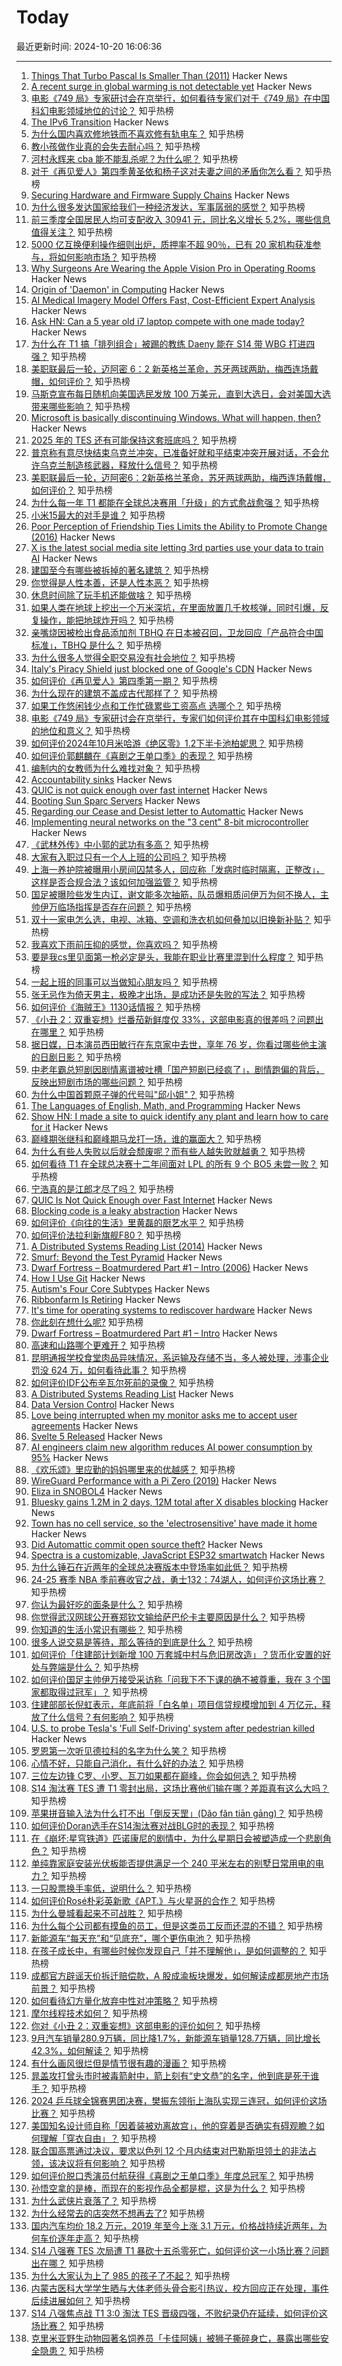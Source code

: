 # Today

最近更新时间: 2024-10-20 16:06:36

--- 
1. [Things That Turbo Pascal Is Smaller Than (2011)](https://prog21.dadgum.com/116.html) Hacker News
2. [A recent surge in global warming is not detectable yet](https://www.nature.com/articles/s43247-024-01711-1) Hacker News
3. [电影《749 局》专家研讨会在京举行，如何看待专家们对于《749 局》在中国科幻电影领域地位的讨论？](https://www.zhihu.com/question/820194322) 知乎热榜
4. [The IPv6 Transition](https://www.potaroo.net/ispcol/2024-10/ipv6-transition.html) Hacker News
5. [为什么国内喜欢修地铁而不喜欢修有轨电车？](https://www.zhihu.com/question/611344967) 知乎热榜
6. [教小孩做作业真的会失去耐心吗？](https://www.zhihu.com/question/1044265160) 知乎热榜
7. [河村永辉来 cba 能不能乱杀呢？为什么呢？](https://www.zhihu.com/question/810661590) 知乎热榜
8. [对于《再见爱人》第四季黄圣依和杨子这对夫妻之间的矛盾你怎么看？](https://www.zhihu.com/question/1247910676) 知乎热榜
9. [Securing Hardware and Firmware Supply Chains](https://techcommunity.microsoft.com/t5/azure-infrastructure-blog/securing-hardware-and-firmware-supply-chains/ba-p/4268815) Hacker News
10. [为什么很多发达国家给我们一种经济发达，军事孱弱的感觉？](https://www.zhihu.com/question/1343873304) 知乎热榜
11. [前三季度全国居民人均可支配收入 30941 元，同比名义增长 5.2%，哪些信息值得关注？](https://www.zhihu.com/question/1243021028) 知乎热榜
12. [5000 亿互换便利操作细则出炉，质押率不超 90％，已有 20 家机构获准参与，将如何影响市场？](https://www.zhihu.com/question/1243651155) 知乎热榜
13. [Why Surgeons Are Wearing the Apple Vision Pro in Operating Rooms](https://time.com/7093536/surgeons-apple-vision-pro/) Hacker News
14. [Origin of 'Daemon' in Computing](https://www.takeourword.com/TOW146/page4.html) Hacker News
15. [AI Medical Imagery Model Offers Fast, Cost-Efficient Expert Analysis](https://developer.nvidia.com/blog/ai-medical-imagery-model-offers-fast-cost-efficient-expert-analysis/) Hacker News
16. [Ask HN: Can a 5 year old i7 laptop compete with one made today?](https://news.ycombinator.com/item?id=41892721) Hacker News
17. [为什么在 T1 搞「排列组合」被踢的教练 Daeny 能在 S14 带 WBG 打进四强？](https://www.zhihu.com/question/1261768431) 知乎热榜
18. [美职联最后一轮，迈阿密 6：2 新英格兰革命，苏牙两球两助，梅西连场戴帽，如何评价？](https://www.zhihu.com/question/1445752578) 知乎热榜
19. [马斯克宣布每日随机向美国选民发放 100 万美元，直到大选日，会对美国大选带来哪些影响？](https://www.zhihu.com/question/1452637049) 知乎热榜
20. [Microsoft is basically discontinuing Windows. What will happen, then?](https://azhdarchid.com/microsoft-is-basically-discontinuing-windows-what-will-happen-then/) Hacker News
21. [2025 年的 TES 还有可能保持这套班底吗？](https://www.zhihu.com/question/1407967071) 知乎热榜
22. [普京称有意尽快结束乌克兰冲突，已准备好就和平结束冲突开展对话，不会允许乌克兰制造核武器，释放什么信号？](https://www.zhihu.com/question/1346996025) 知乎热榜
23. [美职联最后一轮，迈阿密6：2新英格兰革命，苏牙两球两助，梅西连场戴帽，如何评价？](https://www.zhihu.com/question/1445752578) 知乎热榜
24. [为什么每一年 T1 都能在全球总决赛用「升级」的方式愈战愈强？](https://www.zhihu.com/question/1407455569) 知乎热榜
25. [小米15最大的对手是谁？](https://www.zhihu.com/question/1193282709) 知乎热榜
26. [Poor Perception of Friendship Ties Limits the Ability to Promote Change (2016)](https://journals.plos.org/plosone/article?id=10.1371/journal.pone.0151588) Hacker News
27. [X is the latest social media site letting 3rd parties use your data to train AI](https://www.cbc.ca/news/business/x-third-parties-user-data-1.7356152) Hacker News
28. [建国至今有哪些被拆掉的著名建筑？](https://www.zhihu.com/question/24857760) 知乎热榜
29. [你觉得是人性本善，还是人性本恶？](https://www.zhihu.com/question/757390154) 知乎热榜
30. [休息时间除了玩手机还能做啥？](https://www.zhihu.com/question/1405640242) 知乎热榜
31. [如果人类在地球上挖出一个万米深坑，在里面放置几千枚核弹，同时引爆，反复操作，能把地球炸开吗？](https://www.zhihu.com/question/784234818) 知乎热榜
32. [亲嘴烧因被检出食品添加剂 TBHQ 在日本被召回，卫龙回应「产品符合中国标准」，TBHQ 是什么？](https://www.zhihu.com/question/1075360044) 知乎热榜
33. [为什么很多人觉得全职交易没有社会地位？](https://www.zhihu.com/question/658185251) 知乎热榜
34. [Italy's Piracy Shield just blocked one of Google's CDN](https://mil04s43-in-f1.1e100.net) Hacker News
35. [如何评价《再见爱人》第四季第一期？](https://www.zhihu.com/question/1148806925) 知乎热榜
36. [为什么现在的建筑不盖成古代那样了？](https://www.zhihu.com/question/291956307) 知乎热榜
37. [如果工作悠闲钱少点和工作忙碌累些工资高点 选哪个？](https://www.zhihu.com/question/1251485339) 知乎热榜
38. [电影《749 局》专家研讨会在京举行，专家们如何评价其在中国科幻电影领域的地位和意义？](https://www.zhihu.com/question/820194322) 知乎热榜
39. [如何评价2024年10月米哈游《绝区零》1.2下半卡池柏妮思？](https://www.zhihu.com/question/1029098987) 知乎热榜
40. [如何评价郭麒麟在《喜剧之王单口季》的表现？](https://www.zhihu.com/question/827851862) 知乎热榜
41. [编制内的女教师为什么难找对象？](https://www.zhihu.com/question/392241876) 知乎热榜
42. [Accountability sinks](https://aworkinglibrary.com/writing/accountability-sinks) Hacker News
43. [QUIC is not quick enough over fast internet](https://arxiv.org/abs/2310.09423) Hacker News
44. [Booting Sun Sparc Servers](https://sidneys1.com/retrocomputing/2024/10/04/booting-sun-sparc-servers.html) Hacker News
45. [Regarding our Cease and Desist letter to Automattic](https://wpfusion.com/business/regarding-our-cease-and-desist-letter-to-automattic/) Hacker News
46. [Implementing neural networks on the "3 cent" 8-bit microcontroller](https://cpldcpu.wordpress.com/2024/05/02/machine-learning-mnist-inference-on-the-3-cent-microcontroller/) Hacker News
47. [《武林外传》中小郭的武功有多高？](https://www.zhihu.com/question/354056944) 知乎热榜
48. [大家有入职过只有一个人上班的公司吗？](https://www.zhihu.com/question/458895984) 知乎热榜
49. [上海一养护院被曝用小房间囚禁多人，回应称「发病时临时隔离，正整改」，这样是否合规合法？该如何加强监管？](https://www.zhihu.com/question/884020032) 知乎热榜
50. [国足被曝险些发生内讧，谢文能多次抽筋，队员爆粗质问伊万为何不换人，主帅伊万临场指挥是否存在问题？](https://www.zhihu.com/question/1056360555) 知乎热榜
51. [双十一家电怎么选，电视、冰箱、空调和洗衣机如何叠加以旧换新补贴？](https://www.zhihu.com/question/948773869) 知乎热榜
52. [我喜欢下雨前压抑的感觉，你喜欢吗？](https://www.zhihu.com/question/1074224647) 知乎热榜
53. [要是我cs里见面第一枪必定是头，我能在职业比赛里混到什么程度？](https://www.zhihu.com/question/666506085) 知乎热榜
54. [一起上班的同事可以当做知心朋友吗？](https://www.zhihu.com/question/682479969) 知乎热榜
55. [张无忌作为倚天男主，极晚才出场，是成功还是失败的写法？](https://www.zhihu.com/question/760369093) 知乎热榜
56. [如何评价《海贼王》1130话情报？](https://www.zhihu.com/question/989456643) 知乎热榜
57. [《小丑 2：双重妄想》烂番茄新鲜度仅 33%，这部电影真的很差吗？问题出在哪里？](https://www.zhihu.com/question/903350652) 知乎热榜
58. [据日媒，日本演员西田敏行在东京家中去世，享年 76 岁，你看过哪些他主演的日剧日影？](https://www.zhihu.com/question/1149065264) 知乎热榜
59. [中老年霸总短剧因剧情离谱被吐槽「国产短剧已经疯了」，剧情跑偏的背后，反映出短剧市场的哪些问题？](https://www.zhihu.com/question/966991405) 知乎热榜
60. [为什么中国首颗原子弹的代号叫"邱小姐"？](https://www.zhihu.com/question/470564803) 知乎热榜
61. [The Languages of English, Math, and Programming](https://github.com/norvig/pytudes/blob/main/ipynb/Triplets.ipynb) Hacker News
62. [Show HN: I made a site to quick identify any plant and learn how to care for it](https://frondly.app/) Hacker News
63. [巅峰期张继科和巅峰期马龙打一场，谁的赢面大？](https://www.zhihu.com/question/663154375) 知乎热榜
64. [为什么有些人失败以后就会颓废呢？而有些人越失败就越勇？](https://www.zhihu.com/question/1302283379) 知乎热榜
65. [如何看待 T1 在全球总决赛十二年间面对 LPL 的所有 9 个 BO5 未尝一败？](https://www.zhihu.com/question/1407448571) 知乎热榜
66. [宁浩真的是江郎才尽了吗？](https://www.zhihu.com/question/314010564) 知乎热榜
67. [QUIC Is Not Quick Enough over Fast Internet](https://arxiv.org/abs/2310.09423) Hacker News
68. [Blocking code is a leaky abstraction](https://notgull.net/blocking-leaky/) Hacker News
69. [如何评价《向往的生活》里黄磊的厨艺水平？](https://www.zhihu.com/question/56181470) 知乎热榜
70. [如何评价法拉利新旗舰F80？](https://www.zhihu.com/question/1190400473) 知乎热榜
71. [A Distributed Systems Reading List (2014)](https://dancres.github.io/Pages/) Hacker News
72. [Smurf: Beyond the Test Pyramid](https://testing.googleblog.com/2024/10/smurf-beyond-test-pyramid.html) Hacker News
73. [Dwarf Fortress – Boatmurdered Part #1 – Intro (2006)](https://lparchive.org/Dwarf-Fortress-Boatmurdered/Introduction/) Hacker News
74. [How I Use Git](https://registerspill.thorstenball.com/p/how-i-use-git) Hacker News
75. [Autism's Four Core Subtypes](https://www.thetransmitter.org/spectrum/untangling-biological-threads-from-autisms-phenotypic-patchwork-reveals-four-core-subtypes/) Hacker News
76. [Ribbonfarm Is Retiring](https://www.ribbonfarm.com/2024/10/10/ribbonfarm-is-retiring/) Hacker News
77. [It's time for operating systems to rediscover hardware](https://www.usenix.org/conference/osdi21/presentation/fri-keynote) Hacker News
78. [你此刻在想什么呢?](https://www.zhihu.com/question/840925953) 知乎热榜
79. [Dwarf Fortress – Boatmurdered Part #1 – Intro](https://lparchive.org/Dwarf-Fortress-Boatmurdered/Introduction/) Hacker News
80. [高速和山路哪个更难开？](https://www.zhihu.com/question/659975243) 知乎热榜
81. [昆明通报学校食堂肉品异味情况，系运输及存储不当，多人被处理，涉事企业罚没 624 万，如何看待此事？](https://www.zhihu.com/question/1408687649) 知乎热榜
82. [如何评价IDF公布辛瓦尔死前的录像？](https://www.zhihu.com/question/1249701755) 知乎热榜
83. [A Distributed Systems Reading List](https://dancres.github.io/Pages/) Hacker News
84. [Data Version Control](https://dvc.org/) Hacker News
85. [Love being interrupted when my monitor asks me to accept user agreements](https://twitter.com/snwy_me/status/1847396175961641176) Hacker News
86. [Svelte 5 Released](https://www.npmjs.com/package/svelte) Hacker News
87. [AI engineers claim new algorithm reduces AI power consumption by 95%](https://www.tomshardware.com/tech-industry/artificial-intelligence/ai-engineers-build-new-algorithm-for-ai-processing-replace-complex-floating-point-multiplication-with-integer-addition) Hacker News
88. [《欢乐颂》里应勤的妈妈哪里来的优越感？](https://www.zhihu.com/question/60568461) 知乎热榜
89. [WireGuard Performance with a Pi Zero (2019)](https://oct8l.gitlab.io/posts/2019/140/wireguard-performance-with-a-pi-zero/) Hacker News
90. [Eliza in SNOBOL4](https://dl.acm.org/doi/pdf/10.1145/987452.987458) Hacker News
91. [Bluesky gains 1.2M in 2 days, 12M total after X disables blocking](https://www.entrepreneur.com/business-news/x-rival-bluesky-gains-12-million-new-users-in-2-days/481572) Hacker News
92. [Town has no cell service, so the 'electrosensitive' have made it home](https://www.washingtonpost.com/style/of-interest/2024/10/18/green-bank-west-virginia-wv-electrosensitive-cell-service/) Hacker News
93. [Did Automattic commit open source theft?](https://blog.pragmaticengineer.com/did-automattic-commit-open-source-theft/) Hacker News
94. [Spectra is a customizable, JavaScript ESP32 smartwatch](https://www.cnx-software.com/2024/10/18/spectra-customizable-javascript-esp32-s3-nrf52832-smartwatch/) Hacker News
95. [为什么锤石在近两年的全球总决赛版本中登场率如此低？](https://www.zhihu.com/question/968626718) 知乎热榜
96. [24-25 赛季 NBA 季前赛收官之战，勇士132：74湖人，如何评价这场比赛？](https://www.zhihu.com/question/1341922480) 知乎热榜
97. [你认为最好吃的面条是什么？](https://www.zhihu.com/question/618729853) 知乎热榜
98. [你觉得武汉网球公开赛郑钦文输给萨巴伦卡主要原因是什么？](https://www.zhihu.com/question/861782858) 知乎热榜
99. [你知道的生活小常识有哪些？](https://www.zhihu.com/question/31765962) 知乎热榜
100. [很多人说交易是等待，那么等待的到底是什么？](https://www.zhihu.com/question/666834643) 知乎热榜
101. [如何评价「住建部计划新增 100 万套城中村与危旧房改造」？货币化安置的好处与弊端是什么？](https://www.zhihu.com/question/1136090061) 知乎热榜
102. [如何评价国足主帅伊万接受采访称「问我下不下课的确不被尊重，我在 3 个国家都取得过冠军」？](https://www.zhihu.com/question/1385819892) 知乎热榜
103. [住建部部长倪虹表示，年底前将「白名单」项目信贷规模增加到 4 万亿元，释放了什么信号？有何影响？](https://www.zhihu.com/question/1135226174) 知乎热榜
104. [U.S. to probe Tesla's 'Full Self-Driving' system after pedestrian killed](https://www.npr.org/2024/10/19/g-s1-29030/us-probe-tesla-full-self-driving-system) Hacker News
105. [罗恩第一次听见德拉科的名字为什么笑？](https://www.zhihu.com/question/664256916) 知乎热榜
106. [心情不好，只能自己消化，有什么好的办法？](https://www.zhihu.com/question/1045569972) 知乎热榜
107. [三位左边锋 C罗、小罗、瓦刀如果都在巅峰，你会如何选？](https://www.zhihu.com/question/551880179) 知乎热榜
108. [S14 淘汰赛 TES 遭 T1 零封出局，这场比赛他们输在哪？差距真有这么大吗？](https://www.zhihu.com/question/1407746859) 知乎热榜
109. [苹果拼音输入法为什么打不出「倒反天罡」(Dǎo fǎn tiān gāng)？](https://www.zhihu.com/question/970722107) 知乎热榜
110. [如何评价Doran选手在S14淘汰赛对战BLG时的表现？](https://www.zhihu.com/question/1347997988) 知乎热榜
111. [在《崩坏:星穹铁道》匹诺康尼的剧情中，为什么星期日会被塑造成一个悲剧角色？](https://www.zhihu.com/question/659695076) 知乎热榜
112. [单纯靠家庭安装光伏板能否提供满足一个 240 平米左右的别墅日常用电的电力？](https://www.zhihu.com/question/414478587) 知乎热榜
113. [一只股票换手率低，说明什么？](https://www.zhihu.com/question/419566895) 知乎热榜
114. [如何评价Rosé朴彩英新歌《APT.》与火星哥的合作？](https://www.zhihu.com/question/1307654550) 知乎热榜
115. [为什么曼城看起来不可战胜？](https://www.zhihu.com/question/344191003) 知乎热榜
116. [为什么每个公司都有摸鱼的员工，但是这类员工反而还混的不错？](https://www.zhihu.com/question/958119421) 知乎热榜
117. [新能源车“每天充”和“见底充”，哪个更伤电池？](https://www.zhihu.com/question/664599967) 知乎热榜
118. [在孩子成长中，有哪些时候你发现自己「并不理解他」，是如何调整的？](https://www.zhihu.com/question/1083301698) 知乎热榜
119. [成都官方辟谣天价拆迁赔偿款，A 股成渝板块爆发，如何解读成都房地产市场前景？](https://www.zhihu.com/question/1048568467) 知乎热榜
120. [如何看待幻方量化放弃中性对冲策略？](https://www.zhihu.com/question/1304466643) 知乎热榜
121. [摩尔线程技术如何？](https://www.zhihu.com/question/486699923) 知乎热榜
122. [你对《小丑 2：双重妄想》这部电影的评价如何？](https://www.zhihu.com/question/857471089) 知乎热榜
123. [9月汽车销量280.9万辆，同比降1.7%，新能源车销量128.7万辆，同比增长42.3%，如何解读？](https://www.zhihu.com/question/830368950) 知乎热榜
124. [有什么画风很烂但是情节很有趣的漫画？](https://www.zhihu.com/question/532940690) 知乎热榜
125. [晁盖攻打曾头市时被毒箭射中，箭上刻有“史文恭”的名字，他到底是死于谁手？](https://www.zhihu.com/question/1076881604) 知乎热榜
126. [2024 乒乓球全锦赛男团决赛，樊振东领衔上海队实现三连冠，如何评价这场比赛？](https://www.zhihu.com/question/1380624232) 知乎热榜
127. [美国知名设计师自称「因着装被劝离故宫」，他的穿着是否确实有碍观瞻？如何理解「穿衣自由」？](https://www.zhihu.com/question/1270478790) 知乎热榜
128. [联合国高票通过决议，要求以色列 12 个月内结束对巴勒斯坦领土的非法占领，该决议将有何影响？](https://www.zhihu.com/question/667562641) 知乎热榜
129. [如何评价脱口秀演员付航获得《喜剧之王单口季》年度总冠军？](https://www.zhihu.com/question/1363865019) 知乎热榜
130. [孙悟空拿的是棒，而现在的影视作品全都是棍，这是为什么？](https://www.zhihu.com/question/666925982) 知乎热榜
131. [为什么武侠片衰落了？](https://www.zhihu.com/question/480063802) 知乎热榜
132. [为什么经常去的店突然不想再去了?](https://www.zhihu.com/question/610442387) 知乎热榜
133. [国内汽车均价 18.2 万元，2019 年至今上涨 3.1 万元，价格战持续近两年，为何车价逐年走高？](https://www.zhihu.com/question/1298893090) 知乎热榜
134. [S14 八强赛 TES 次局遭 T1 暴砍十五杀零死亡，如何评价这一小场比赛？问题出在哪？](https://www.zhihu.com/question/1403467824) 知乎热榜
135. [为什么大家认为上了 985 的孩子了不起？](https://www.zhihu.com/question/654939134) 知乎热榜
136. [内蒙古医科大学学生晒与大体老师头骨合影引热议，校方回应正在处理，事件后续进展如何？](https://www.zhihu.com/question/1269624035) 知乎热榜
137. [S14 八强焦点战 T1 3:0 淘汰 TES 晋级四强，不败纪录仍在延续，如何评价这场比赛？](https://www.zhihu.com/question/1392959060) 知乎热榜
138. [克里米亚野生动物园著名饲养员「卡佳阿姨」被狮子撕碎身亡，暴露出哪些安全隐患？](https://www.zhihu.com/question/1258079167) 知乎热榜
